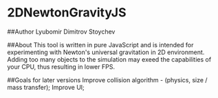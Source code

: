 # 2DNewtonGravityJS

##Author
Lyubomir Dimitrov Stoychev

##About
This tool is written in pure JavaScript and is intended for experimenting with Newton's universal gravitation in 2D environment. Adding too many objects to the simulation may exeed the capabilities of your CPU, thus resulting in lower FPS.

##Goals for later versions
Improve collision algorithm - (physics, size / mass transfer); Improve UI;
